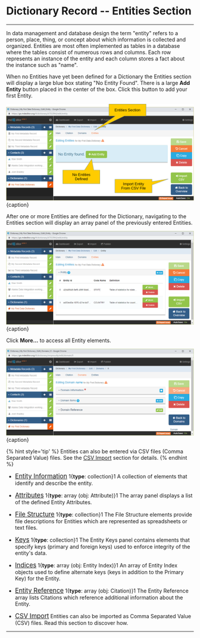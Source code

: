 # Dictionary Record -- Entities Section
---

In data management and database design the term "entity" refers to a person, place, thing, or concept about which information is collected and organized.  Entities are most often implemented as tables in a database where the tables consist of numerous rows and columns.  Each row represents an instance of the entity and each column stores a fact about the instance such as "name".

When no <span class="md-panel">Entities</span> have yet been defined for a <span class="md-panel">Dictionary</span> the <span class="md-section">Entities</span> section will display a large blue box stating "No Entity Found".  There is a large <strong class="btn btn-success btn-xs"> <i class="fa fa-plus"> </i> Add Entity</strong> button placed in the center of the box.  Click this button to add your first <span class="md-panel">Entity</span>.

![Entity Edit Window with no Entities Defined](/assets/reference/edit-objects/dictionary/entities/dictionary-entity1.png){caption}

After one or more <span class="md-panel">Entities</span> are defined for the <span class="md-panel">Dictionary</span>, navigating to the <span class="md-section">Entities</span> section will display an array panel of the previously entered <span class="md-panel">Entities</span>.  

![Domain Array Panel](/assets/reference/edit-objects/dictionary/entities/dictionary-entity3.png){caption}

Click <strong class="btn btn-success btn-xs"> <i class="fa fa-pencil"> </i> More...</strong> to access all <span class="md-panel">Entity</span> elements. 

![Domain Array Panel](/assets/reference/edit-objects/dictionary/domains/domain-editWindow.png){caption}

{% hint style='tip' %}
  <span class="md-panel">Entities</span> can also be entered via CSV files (Comma Separated Value) files.  See the [CSV Import](csvImport/csvImport-process.md) section for details. 
{% endhint %}
 
 * [<span class="md-panel" style="font-size: larger">Entity Information</span>](entityInfo-panel.md) <i class="fa fa-asterisk required" title="Required"> </i> 1{**type**: collection}1  A collection of elements that identify and describe the entity.

 * [<span class="md-panel" style="font-size: larger"> Attributes</span>](attribute-panel.md)  1{**type**: array (obj: <span class="md-panel">Attribute</span>)}1  The array panel displays a list of the defined <span class="md-panel">Entity</span> <span class="md-panel">Attributes</span>.

 * [<span class="md-panel" style="font-size: larger">File Structure</span>](structure-panel.md)  1{**type**: collection}1  The <span class="md-panel">File Structure</span> elements provide file descriptions for <span class="md-panel">Entities</span> which are represented as spreadsheets or text files.

 * [<span class="md-panel" style="font-size: larger"> Keys</span>](key-panel.md)  1{**type**: collection}1  The <span class="md-panel">Entity Keys</span> panel contains elements that specify keys (primary and foreign keys) used to enforce integrity of the entity's data. 

 * [<span class="md-panel" style="font-size: larger"> Indices</span>](index-panel.md)  1{**type**: array (obj: <span class="md-panel"> Entity Index</span>)}1  An array of <span class="md-panel">Entity Index</span> objects used to define alternate keys (keys in addition to the <span class="md-element">Primary Key</span>) for the <span class="md-panel">Entity</span>.  

 * [<span class="md-panel" style="font-size: larger">Entity Reference</span>](entityReference-panel.md)  1{**type**: array (obj: <span class="md-panel"> Citation</span>)}1  The <span class="md-panel">Entity Reference</span> array lists <span class="md-panel">Citations</span> which reference additional information about the <span class="md-panel">Entity</span>.

 * [<span class="md-panel" style="font-size: larger">CSV Import</span>](csvImport/csvImport-process.md)  <span class="md-panel">Entities</span> can also be imported as Comma Separated Value (CSV) files.  Read this section to discover how. 

---
